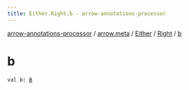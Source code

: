 ```yaml
---
title: Either.Right.b - arrow-annotations-processor
---
```


[arrow-annotations-processor](../../../index.html) / [arrow.meta](../../index.html) / [Either](../index.html) / [Right](index.html) / [b](./b.html)

# b

`val b: `[`B`](index.html#B)